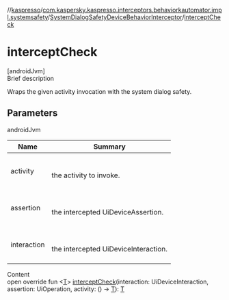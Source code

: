 //[kaspresso](../../index.md)/[com.kaspersky.kaspresso.interceptors.behaviorkautomator.impl.systemsafety](../index.md)/[SystemDialogSafetyDeviceBehaviorInterceptor](index.md)/[interceptCheck](intercept-check.md)



# interceptCheck  
[androidJvm]  
Brief description  


Wraps the given activity invocation with the system dialog safety.



## Parameters  
  
androidJvm  
  
|  Name|  Summary| 
|---|---|
| activity| <br><br>the activity to invoke.<br><br>
| assertion| <br><br>the intercepted UiDeviceAssertion.<br><br>
| interaction| <br><br>the intercepted UiDeviceInteraction.<br><br>
  
  
Content  
open override fun <[T](intercept-check.md)> [interceptCheck](intercept-check.md)(interaction: UiDeviceInteraction, assertion: UiOperation<UiDevice>, activity: () -> [T](intercept-check.md)): [T](intercept-check.md)  



